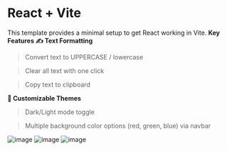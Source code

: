 # React + Vite

This template provides a minimal setup to get React working in Vite.
**Key Features**
**✍️ Text Formatting**

>Convert text to UPPERCASE / lowercase

>Clear all text with one click

>Copy text to clipboard

**🎨 Customizable Themes**

>Dark/Light mode toggle

>Multiple background color options (red, green, blue) via navbar

![image](https://github.com/user-attachments/assets/eaf2685b-47fa-4f1c-8bac-9a7ef930e04f)
![image](https://github.com/user-attachments/assets/13bff27b-15c5-4802-9a48-e14d65d7e3e0)
![image](https://github.com/user-attachments/assets/c996d435-c77e-427a-abf5-ff91b9a6866a)

